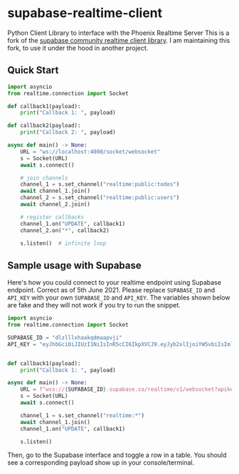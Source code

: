 # supabase-realtime-client

Python Client Library to interface with the Phoenix Realtime Server
This is a fork of the [supabase community realtime client library](https://github.com/supabase-community/realtime-py).
I am maintaining this fork, to use it under the hood in another project.

## Quick Start

```python
import asyncio
from realtime.connection import Socket

def callback1(payload):
    print("Callback 1: ", payload)

def callback2(payload):
    print("Callback 2: ", payload)

async def main() -> None:
    URL = "ws://localhost:4000/socket/websocket"
    s = Socket(URL)
    await s.connect()

    # join channels
    channel_1 = s.set_channel("realtime:public:todos")
    await channel_1.join()
    channel_2 = s.set_channel("realtime:public:users")
    await channel_2.join()

    # register callbacks
    channel_1.on("UPDATE", callback1)
    channel_2.on("*", callback2)

    s.listen()  # infinite loop
```

## Sample usage with Supabase

Here's how you could connect to your realtime endpoint using Supabase endpoint. Correct as of 5th June 2021. Please replace `SUPABASE_ID` and `API_KEY` with your own `SUPABASE_ID` and `API_KEY`. The variables shown below are fake and they will not work if you try to run the snippet.

```python
import asyncio
from realtime.connection import Socket

SUPABASE_ID = "dlzlllxhaakqdmaapvji"
API_KEY = "eyJhbGciOiJIUzI1NiIsInR5cCI6IkpXVCJ9.eyJyb2xlIjoiYW5vbiIsImlhdCI6MT"


def callback1(payload):
    print("Callback 1: ", payload)

async def main() -> None:
    URL = f"wss://{SUPABASE_ID}.supabase.co/realtime/v1/websocket?apikey={API_KEY}&vsn=1.0.0"
    s = Socket(URL)
    await s.connect()

    channel_1 = s.set_channel("realtime:*")
    await channel_1.join()
    channel_1.on("UPDATE", callback1)

    s.listen()
```

Then, go to the Supabase interface and toggle a row in a table. You should see a corresponding payload show up in your console/terminal.
